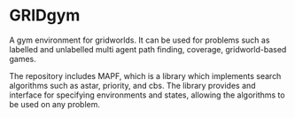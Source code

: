 # GRIDgym
A gym environment for gridworlds. It can be used for problems such as labelled and unlabelled multi agent path finding, coverage, gridworld-based games.

The repository includes MAPF, which is a library which implements search algorithms such as astar, priority, and cbs. The library provides and interface for specifying environments and states, allowing the algorithms to be used on any problem.

